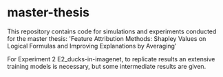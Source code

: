 # master-thesis

This repository contains code for simulations and experiments conducted for the master thesis:
'Feature Attribution Methods: Shapley Values on Logical Formulas and Improving Explanations by Averaging' 

For Experiment 2 E2_ducks-in-imagenet, to replicate results an extensive training models is necessary,
but some intermediate results are given. 
